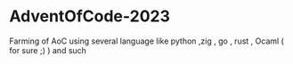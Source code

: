 # AdventOfCode-2023


Farming of AoC using several language like python ,zig ,  go , rust , Ocaml ( for sure ;)  ) and such
